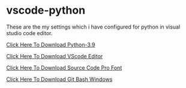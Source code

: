 # vscode-python

These are the my settings which i have configured for python in visual studio code editor.

<a href="https://www.python.org/ftp/python/3.9.0/python-3.9.0-amd64.exe">Click Here To Download Python-3.9</a>

<a href="https://code.visualstudio.com/Download">Click Here To Download VScode Editor</a>

<a href="https://fonts.google.com/specimen/Source+Code+Pro">Click Here To Download Source Code Pro Font</a>

<a href="https://github.com/git-for-windows/git/releases/download/v2.29.2.windows.2/Git-2.29.2.2-64-bit.exe">Click Here To Download Git Bash Windows</a>
